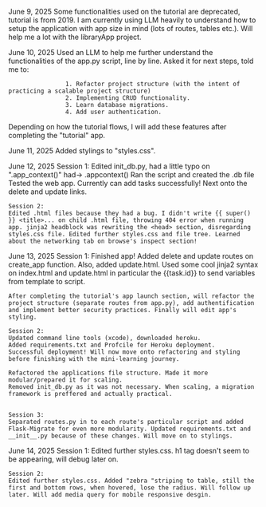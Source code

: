 June 9, 2025
    Some functionalities used on the tutorial are deprecated, tutorial is from 2019.
I am currently using LLM heavily to understand how to setup the application with app size in mind (lots of routes, tables etc.). Will help me a lot with the libraryApp project.


June 10, 2025
    Used an LLM to help me further understand the functionalities of the app.py script, line by line. Asked it for next steps, told me to:

                    1. Refactor project structure (with the intent of practicing a scalable project structure)
                    2. Implementing CRUD functionality.
                    3. Learn database migrations. 
                    4. Add user authentication.

Depending on how the tutorial flows, I will add these features after completing the "tutorial" app.


June 11, 2025 
    Added stylings to "styles.css".


June 12, 2025
    Session 1:
    Edited init_db.py, had a little typo on ".app_context()" had-> .appcontext()
Ran the script and created the .db file
Tested the web app. Currently can add tasks successfully!
Next onto the delete and update links.

    Session 2:
    Edited .html files because they had a bug. I didn't write {{ super() }} <title>... on child .html file, throwing 404 error when running app. jinja2 headblock was rewriting the <head> section, disregarding styles.css file. Edited further styles.css and file tree. Learned about the networking tab on browse's inspect section!


June 13, 2025
    Session 1:
    Finished app! Added delete and update routes on create_app function. Also, added update.html. Used some cool jinja2 syntax on index.html and update.html in particular the {{task.id}} to send variables from template to script.

    After completing the tutorial's app launch section, will refactor the project structure (separate routes from app.py), add authentification and implement better security practices. Finally will edit app's styling.

    Session 2:
    Updated command line tools (xcode), downloaded heroku.
    Added requirements.txt and Profcile for Heroku deployment.
    Successful deployment! Will now move onto refactoring and styling before finishing with the mini-learning journey.

    Refactored the applications file structure. Made it more modular/prepared it for scaling.
    Removed init_db.py as it was not necessary. When scaling, a migration framework is preffered and actually practical.


    Session 3:
    Separated routes.py in to each route's particular script and added Flask-Migrate for even more modularity. Updated requirements.txt and __init__.py because of these changes. Will move on to stylings.


June 14, 2025
    Session 1:
    Edited further styles.css. h1 tag doesn't seem to be appearing, will debug later on.


    Session 2:
    Edited further styles.css. Added "zebra "striping to table, still the first and bottom rows, when hovered, lose the radius. Will follow up later. Will add media query for mobile responsive desgin.